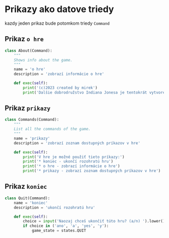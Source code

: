 # Prikazy ako datove triedy

kazdy jeden prikaz bude potomkom triedy `Command`


## Prikaz `o hre`

```python
class About(Command):
    """
    Shows info about the game.
    """
    name = 'o hre'
    description = 'zobrazí informácie o hre'

    def exec(self):
        print('(c)2023 created by mirek')
        print('Dalšie dobrodružstvo Indiana Jonesa je tentokrát vytvorené v jazyku Python.')
```

## Prikaz `prikazy`

```python
class Commands(Command):
    """
    List all the commands of the game.
    """
    name = 'prikazy'
    description = 'zobrazí zoznam dostupných príkazov v hre'

    def exec(self):
        print('V hre je možné použiť tieto príkazy:')
        print('* koniec - ukončí rozohratú hru')
        print('* o hre - zobrazí informácie o hre')
        print('* prikazy - zobrazí zoznam dostupných príkazov v hre')
```


## Prikaz `koniec`

```python
class Quit(Command):
    name = 'koniec'
    description = 'ukončí rozohratú hru'

    def exec(self):
        choice = input('Naozaj chceš ukončiť túto hru? (a/n) ').lower().lstrip().rstrip()
        if choice in ('ano', 'a', 'yes', 'y'):
            game_state = states.QUIT
```
